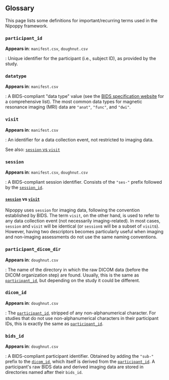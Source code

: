 ## Glossary

This page lists some definitions for important/recurring terms used in the Nipoppy framework.

### `participant_id`

**Appears in**: `manifest.csv`, `doughnut.csv`

:   Unique identifier for the participant (i.e., subject ID), as provided by the study.

### `datatype`

**Appears in**: `manifest.csv`

:   A BIDS-compliant "data type" value (see the [BIDS specification website](https://bids-specification.readthedocs.io/en/stable/common-principles.html#definitions) for a comprehensive list). The most common data types for magnetic resonance imaging (MRI) data are `"anat"`, `"func"`, and `"dwi"`.

### `visit`

**Appears in**: `manifest.csv`

:   An identifier for a data collection event, not restricted to imaging data.

See also: [`session` vs `visit`](#session-vs-visit)

### `session`

**Appears in**: `manifest.csv`, `doughnut.csv`

:   A BIDS-compliant session identifier. Consists of the `"ses-"` prefix followed by the [`session_id`](#session_id).

#### [`session`](#session) vs [`visit`](#visit)

Nipoppy uses `session` for imaging data, following the convention established by BIDS. The term `visit`, on the other hand, is used to refer to any data collection event (not necessarily imaging-related). In most cases, `session` and `visit` will be identical (or `session`s will be a subset of `visit`s). However, having two descriptors becomes particularly useful when imaging and non-imaging assessments do not use the same naming conventions.

### `participant_dicom_dir`

**Appears in**: `doughnut.csv`

:   The name of the directory in which the raw DICOM data (before the DICOM organization step) are found. Usually, this is the same as [`participant_id`](#participant_id), but depending on the study it could be different.

### `dicom_id`

**Appears in**: `doughnut.csv`

:   The [`participant_id`](#participant_id), stripped of any non-alphanumerical character. For studies that do not use non-alphanumerical characters in their participant IDs, this is exactly the same as [`participant_id`](#participant_id).

### `bids_id`

**Appears in**: `doughnut.csv`

:   A BIDS-compliant participant identifier. Obtained by adding the `"sub-"` prefix to the [`dicom_id`](#dicom_id), which itself is derived from the [`participant_id`](#participant_id). A participant's raw BIDS data and derived imaging data are stored in directories named after their `bids_id`.


